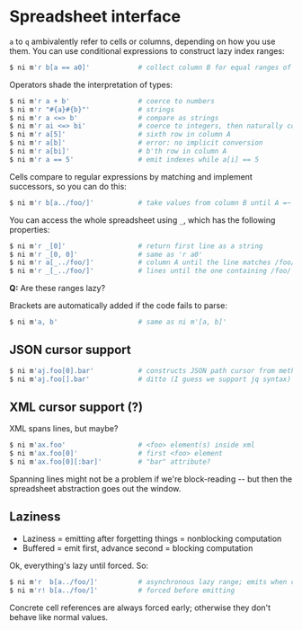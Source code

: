 # Spreadsheet interface
`a` to `q` ambivalently refer to cells or columns, depending on how you use
them. You can use conditional expressions to construct lazy index ranges:

```sh
$ ni m'r b[a == a0]'            # collect column B for equal ranges of A
```

Operators shade the interpretation of types:

```sh
$ ni m'r a + b'                 # coerce to numbers
$ ni m'r "#{a}#{b}"'            # strings
$ ni m'r a <=> b'               # compare as strings
$ ni m'r ai <=> bi'             # coerce to integers, then naturally compare
$ ni m'r a[5]'                  # sixth row in column A
$ ni m'r a[b]'                  # error: no implicit conversion
$ ni m'r a[bi]'                 # b'th row in column A
$ ni m'r a == 5'                # emit indexes while a[i] == 5
```

Cells compare to regular expressions by matching and implement successors, so
you can do this:

```sh
$ ni m'r b[a../foo/]'           # take values from column B until A =~ /foo/
```

You can access the whole spreadsheet using `_`, which has the following
properties:

```sh
$ ni m'r _[0]'                  # return first line as a string
$ ni m'r _[0, 0]'               # same as 'r a0'
$ ni m'r a[_../foo/]'           # column A until the line matches /foo/
$ ni m'r _[_../foo/]'           # lines until the one containing /foo/
```

**Q:** Are these ranges lazy?

Brackets are automatically added if the code fails to parse:

```sh
$ ni m'a, b'                    # same as ni m'[a, b]'
```

## JSON cursor support
```sh
$ ni m'aj.foo[0].bar'           # constructs JSON path cursor from methods
$ ni m'aj.foo[].bar'            # ditto (I guess we support jq syntax)
```

## XML cursor support (?)
XML spans lines, but maybe?

```sh
$ ni m'ax.foo'                  # <foo> element(s) inside xml
$ ni m'ax.foo[0]'               # first <foo> element
$ ni m'ax.foo[0][:bar]'         # "bar" attribute?
```

Spanning lines might not be a problem if we're block-reading -- but then the
spreadsheet abstraction goes out the window.

## Laziness
- Laziness = emitting after forgetting things = nonblocking computation
- Buffered = emit first, advance second = blocking computation

Ok, everything's lazy until forced. So:

```sh
$ ni m'r  b[a../foo/]'          # asynchronous lazy range; emits when complete
$ ni m'r! b[a../foo/]'          # forced before emitting
```

Concrete cell references are always forced early; otherwise they don't behave
like normal values.
